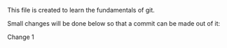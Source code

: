 This file is created to learn the fundamentals of git. 

Small changes will be done below so that a commit can be made out of it:

Change 1
